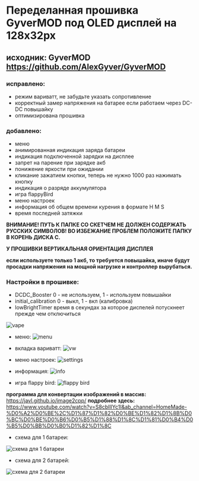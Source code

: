 # Переделанная прошивка GyverMOD под OLED дисплей на 128x32px

## исходник: GyverMOD https://github.com/AlexGyver/GyverMOD

### исправлено:
* режим вариватт, не забудьте указать сопротивление                                                                                                                        
* корректный замер напряжения на батарее если работаем через DC-DC повышайку
* оптимизирована прошивка
### добавлено:
* меню
* анимированная индикация заряда батареи
* индикация подключенной зарядки на дисплее
* запрет на парение при зарядке акб
* понижение яркости при ожидании
* кликание зажатием кнопки, теперь не нужно 1000 раз нажимать кнопку
* индикация о разряде аккумулятора 
* игра flappyBird
* меню настроек
* информация об общем времени курения в формате H M S
* время последней затяжки

**ВНИМАНИЕ! ПУТЬ К ПАПКЕ СО СКЕТЧЕМ НЕ ДОЛЖЕН СОДЕРЖАТЬ РУССКИХ СИМВОЛОВ!
ВО ИЗБЕЖАНИЕ ПРОБЛЕМ ПОЛОЖИТЕ ПАПКУ В КОРЕНЬ ДИСКА С.**

**У ПРОШИВКИ ВЕРТИКАЛЬНАЯ ОРИЕНТАЦИЯ ДИСПЛЕЯ**

**если используете только 1 акб, то требуется повышайка, иначе
будут просадки напряжения на мощной нагрузке и контроллер вырубаться.**

### Настройки в прошивке:
* DCDC_Booster 0 - не используем, 1 - используем повышайки
* initial_calibration 0 - выкл, 1 - вкл (калибровка)
* lowBrightTimer  время в секундах за которое диспелей потускнеет прежде чем отключиться 


![vape](https://user-images.githubusercontent.com/42141666/132029994-230cbe05-203b-4c43-b7d8-a6ba3e14a48e.jpg)


* меню:
![menu](https://user-images.githubusercontent.com/42141666/132029898-19e61d16-1524-4856-973d-34bcc036c7fb.jpg)

* вкладка вариватт:
![vw](https://user-images.githubusercontent.com/42141666/132029937-713fb162-0e8b-42d8-9f4e-43b5e49f9129.jpg)
 
* меню настроек:
![settings](https://user-images.githubusercontent.com/42141666/132029962-ce9e564b-bab1-438e-a1ee-cc41e1ee6e0c.jpg)
 
* информация:
![info](https://user-images.githubusercontent.com/42141666/132029978-fa2703da-5cfb-406f-8272-794e4f07dc79.jpg)
 
* игра  flappy bird:
![flappy bird](https://user-images.githubusercontent.com/42141666/132034748-d959209b-2f73-4d7a-9cab-3ad6f5aa4789.jpg)


**программа для конвертации изображений в массив:** 
https://javl.github.io/image2cpp/
**подробнее здесь:**
https://www.youtube.com/watch?v=S8cbIllYc1I&ab_channel=HomeMade-%D0%A2%D0%BE%2C%D1%87%D1%82%D0%BE%D1%82%D1%8B%D0%BC%D0%BE%D0%B6%D0%B5%D1%88%D1%8C%D1%81%D0%B4%D0%B5%D0%BB%D0%B0%D1%82%D1%8C
  * схема для 1 батареи:

![схема для 1 батареи](https://user-images.githubusercontent.com/42141666/116374389-ab88eb00-a827-11eb-9393-03dce8a03cbf.jpg)




  * схема для 2 батарей:

![схема для 2 батареи](https://user-images.githubusercontent.com/42141666/116374416-b0e63580-a827-11eb-8c8c-34a30092c5ac.jpg)

